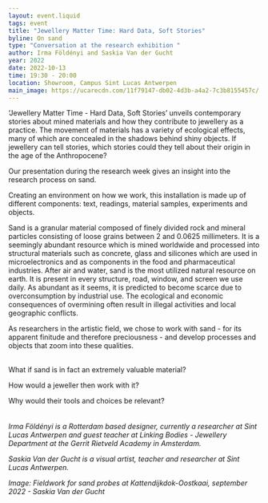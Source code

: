 ```yaml
---
layout: event.liquid
tags: event
title: "Jewellery Matter Time: Hard Data, Soft Stories"
byline: On sand
type: "Conversation at the research exhibition "
author: Irma Földényi and Saskia Van der Gucht
year: 2022
date: 2022-10-13
time: 19:30 - 20:00
location: Showroom, Campus Sint Lucas Antwerpen
main_image: https://ucarecdn.com/11f79147-db02-4d3b-a4a2-7c3b8155457c/
---
```

‘Jewellery Matter Time - Hard Data, Soft Stories’ unveils contemporary stories about mined materials and how they contribute to jewellery as a practice. The movement of materials has a variety of ecological effects, many of which are concealed in the shadows behind shiny objects. If jewellery can tell stories, which stories could they tell about their origin in the age of the Anthropocene? 

Our presentation during the research week gives an insight into the research process on sand.

Creating an environment on how we work, this installation is made up of different components: text, readings, material samples, experiments and objects.

Sand is a granular material composed of finely divided rock and mineral particles consisting of loose grains between 2 and 0.0625 millimeters. It is a seemingly abundant resource which is mined worldwide and processed into structural materials such as concrete, glass and silicones which are used in microelectronics and as components in the food and pharmaceutical industries. After air and water, sand is the most utilized natural resource on earth. It is present in every structure, road, window, and screen we use daily. As abundant as it seems, it is predicted to become scarce due to overconsumption by industrial use. The ecological and economic consequences of overmining often result in illegal activities and local geographic conflicts.

As researchers in the artistic field, we chose to work with sand - for its apparent finitude and therefore preciousness - and develop processes and objects that zoom into these qualities. 

 \
What if sand is in fact an extremely valuable material? 

How would a jeweller then work with it? 

Why would their tools and choices be relevant?\
\
\
*Irma Földényi is a Rotterdam based designer, currently a researcher at Sint Lucas Antwerpen and guest teacher at Linking Bodies - Jewellery Department at the Gerrit Rietveld Academy in Amsterdam.*

*Saskia Van der Gucht is a visual artist, teacher and researcher at Sint Lucas Antwerpen.*

*Image: Fieldwork for sand probes at Kattendijkdok-Oostkaai, september 2022 - Saskia Van der Gucht*